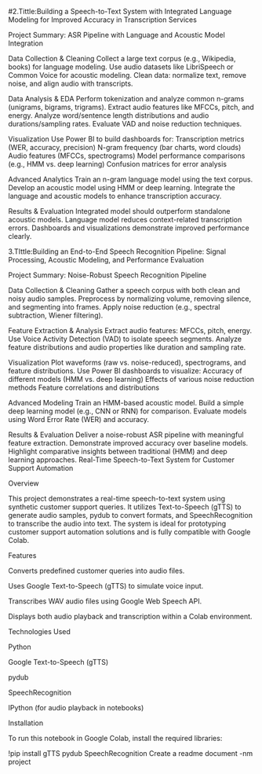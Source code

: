 #2.Tittle:Building a Speech-to-Text System with Integrated Language Modeling for Improved Accuracy in Transcription Services

Project Summary: ASR Pipeline with Language and Acoustic Model Integration

Data Collection & Cleaning Collect a large text corpus (e.g., Wikipedia, books) for language modeling. Use audio datasets like LibriSpeech or Common Voice for acoustic modeling. Clean data: normalize text, remove noise, and align audio with transcripts.

Data Analysis & EDA Perform tokenization and analyze common n-grams (unigrams, bigrams, trigrams). Extract audio features like MFCCs, pitch, and energy. Analyze word/sentence length distributions and audio durations/sampling rates. Evaluate VAD and noise reduction techniques.

Visualization Use Power BI to build dashboards for: Transcription metrics (WER, accuracy, precision) N-gram frequency (bar charts, word clouds) Audio features (MFCCs, spectrograms) Model performance comparisons (e.g., HMM vs. deep learning) Confusion matrices for error analysis

Advanced Analytics Train an n-gram language model using the text corpus. Develop an acoustic model using HMM or deep learning. Integrate the language and acoustic models to enhance transcription accuracy.

Results & Evaluation Integrated model should outperform standalone acoustic models. Language model reduces context-related transcription errors. Dashboards and visualizations demonstrate improved performance clearly.

3.TIttle:Building an End-to-End Speech Recognition Pipeline: Signal Processing, Acoustic Modeling, and Performance Evaluation

Project Summary: Noise-Robust Speech Recognition Pipeline

Data Collection & Cleaning Gather a speech corpus with both clean and noisy audio samples. Preprocess by normalizing volume, removing silence, and segmenting into frames. Apply noise reduction (e.g., spectral subtraction, Wiener filtering).

Feature Extraction & Analysis Extract audio features: MFCCs, pitch, energy. Use Voice Activity Detection (VAD) to isolate speech segments. Analyze feature distributions and audio properties like duration and sampling rate.

Visualization Plot waveforms (raw vs. noise-reduced), spectrograms, and feature distributions. Use Power BI dashboards to visualize: Accuracy of different models (HMM vs. deep learning) Effects of various noise reduction methods Feature correlations and distributions

Advanced Modeling Train an HMM-based acoustic model. Build a simple deep learning model (e.g., CNN or RNN) for comparison. Evaluate models using Word Error Rate (WER) and accuracy.

Results & Evaluation Deliver a noise-robust ASR pipeline with meaningful feature extraction. Demonstrate improved accuracy over baseline models. Highlight comparative insights between traditional (HMM) and deep learning approaches. 
Real-Time Speech-to-Text System for Customer Support Automation

Overview

This project demonstrates a real-time speech-to-text system using synthetic customer support queries. It utilizes Text-to-Speech (gTTS) to generate audio samples, pydub to convert formats, and SpeechRecognition to transcribe the audio into text. The system is ideal for prototyping customer support automation solutions and is fully compatible with Google Colab.

Features

Converts predefined customer queries into audio files.

Uses Google Text-to-Speech (gTTS) to simulate voice input.

Transcribes WAV audio files using Google Web Speech API.

Displays both audio playback and transcription within a Colab environment.


Technologies Used

Python

Google Text-to-Speech (gTTS)

pydub

SpeechRecognition

IPython (for audio playback in notebooks)


Installation

To run this notebook in Google Colab, install the required libraries:

!pip install gTTS pydub SpeechRecognition
Create a readme document -nm project
